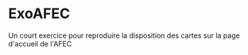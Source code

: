 # ExoAFEC

Un court exercice pour reproduire la disposition des cartes sur la page d'accueil de l'AFEC
